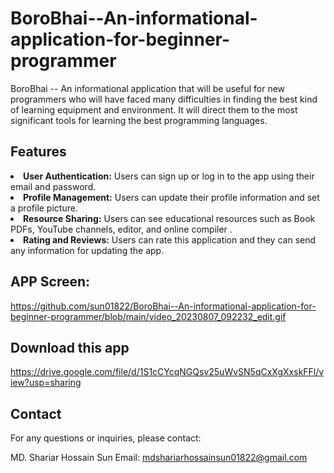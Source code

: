 # BoroBhai--An-informational-application-for-beginner-programmer
BoroBhai -- An informational application that will be useful for new programmers who will have faced many difficulties in finding the best kind of learning equipment and environment. It will direct them to the most significant tools for learning the best programming languages.

## Features
<li><b>User Authentication:</b> Users can sign up or log in to the app using their email and password.</li>
<li><b>Profile Management:</b> Users can update their profile information and set a profile picture.</li>
<li><b>Resource Sharing:</b> Users can see educational resources such as Book PDFs, YouTube channels, editor, and online compiler .</li>
<li><b>Rating and Reviews:</b> Users can rate this application and they can send any information for updating the app.</li>


## APP Screen: 

https://github.com/sun01822/BoroBhai--An-informational-application-for-beginner-programmer/blob/main/video_20230807_092232_edit.gif


## Download this app
https://drive.google.com/file/d/1S1cCYcqNGQsv25uWvSN5qCxXgXxskFFl/view?usp=sharing


## Contact
For any questions or inquiries, please contact:

MD. Shariar Hossain Sun
Email: mdshariarhossainsun01822@gmail.com
